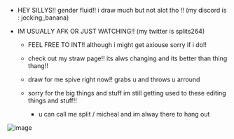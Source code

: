    - HEY SILLYS!! gender fluid!! i draw much but not alot tho !! (my discord is : jocking_banana)

 - IM USUALLY AFK OR  JUST WATCHING!! (my twitter is splits264)
        
      - FEEL FREE TO INT!! although i might get axiouse sorry if i do!!

     - check out my straw page!! its alws changing and its better than thing thang!!

     - draw for me spive right now!! grabs u and throws u arround

     - sorry for the big things and stuff im still getting used to these editing things and stuff!!
      
          - u can call me split / micheal and im alway there to hang out

![image](https://github.com/SPLITSYWITSY/SPLITSYWITSY/assets/168941633/dd53d1c6-27e5-4ac3-a0f9-543ab2fa25d1)

   


